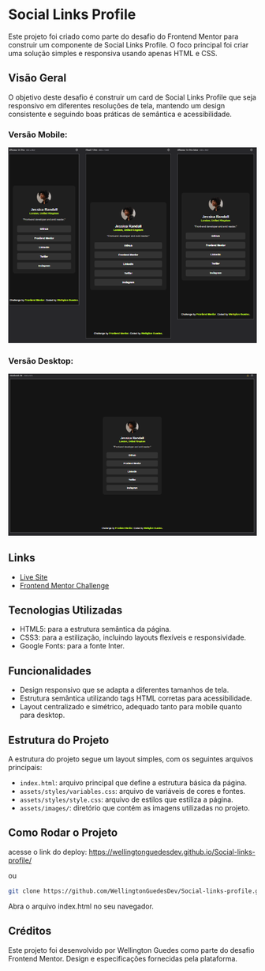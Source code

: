 # Social Links Profile

Este projeto foi criado como parte do desafio do Frontend Mentor para construir um componente de Social Links Profile. O foco principal foi criar uma solução simples e responsiva usando apenas HTML e CSS.

## Visão Geral
O objetivo deste desafio é construir um card de Social Links Profile que seja responsivo em diferentes resoluções de tela, mantendo um design consistente e seguindo boas práticas de semântica e acessibilidade.

### Versão Mobile:
![Mobile Version](./design/mobile-screen.png)

### Versão Desktop:
![Desktop Version](./design/desktop-screen.png)


## Links
- [Live Site](https://wellingtonguedesdev.github.io/Social-links-profile/)
- [Frontend Mentor Challenge](https://www.frontendmentor.io/challenges/social-links-profile-card-6e57b1908349eef05a640a41)

## Tecnologias Utilizadas
- HTML5: para a estrutura semântica da página.
- CSS3: para a estilização, incluindo layouts flexíveis e responsividade.
- Google Fonts: para a fonte Inter.

## Funcionalidades
- Design responsivo que se adapta a diferentes tamanhos de tela.
- Estrutura semântica utilizando tags HTML corretas para acessibilidade.
- Layout centralizado e simétrico, adequado tanto para mobile quanto para desktop.

## Estrutura do Projeto
A estrutura do projeto segue um layout simples, com os seguintes arquivos principais:

- `index.html`: arquivo principal que define a estrutura básica da página.
- `assets/styles/variables.css`: arquivo de variáveis de cores e fontes.
- `assets/styles/style.css`: arquivo de estilos que estiliza a página.
- `assets/images/`: diretório que contém as imagens utilizadas no projeto.

## Como Rodar o Projeto

acesse o link do deploy: https://wellingtonguedesdev.github.io/Social-links-profile/

ou

```bash
git clone https://github.com/WellingtonGuedesDev/Social-links-profile.git
```
Abra o arquivo index.html no seu navegador.

## Créditos
Este projeto foi desenvolvido por Wellington Guedes como parte do desafio Frontend Mentor. Design e especificações fornecidas pela plataforma.